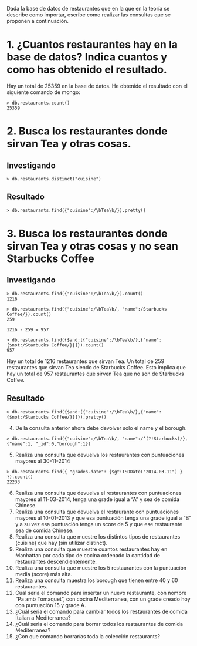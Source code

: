 Dada la base de datos de restaurantes que en la que en la teoría se describe como importar, escribe como realizar las consultas que se proponen a continuación.


# 1. ¿Cuantos restaurantes hay en la base de datos? Indica cuantos y como has obtenido el resultado.
Hay un total de 25359 en la base de datos.
He obtenido el resultado con el siguiente comando de mongo:
```mongo
> db.restaurants.count()
25359
```

# 2. Busca los restaurantes donde sirvan Tea y otras cosas.
## Investigando
```mongo
> db.restaurants.distinct("cuisine")
```

## Resultado
```mongo
> db.restaurants.find({"cuisine":/\bTea\b/}).pretty()
```

# 3. Busca los restaurantes donde sirvan Tea y otras cosas y no sean Starbucks Coffee
## Investigando
```mongo
> db.restaurants.find({"cuisine":/\bTea\b/}).count()
1216

> db.restaurants.find({"cuisine":/\bTea\b/, "name":/Starbucks Coffee/}).count()
259

1216 - 259 = 957

> db.restaurants.find({$and:[{"cuisine":/\bTea\b/},{"name":{$not:/Starbucks Coffee/}}]}).count()
957
```
Hay un total de 1216 restaurantes que sirvan Tea.
Un total de 259 restaurantes que sirvan Tea siendo de Starbucks Coffee.
Esto implica que hay un total de 957 restaurantes que sirven Tea que no son de Starbucks Coffee.

## Resultado
```mongo
> db.restaurants.find({$and:[{"cuisine":/\bTea\b/},{"name":{$not:/Starbucks Coffee/}}]}).pretty()
```

4.	De la consulta anterior ahora debe devolver solo el name y el borough.
```
> db.restaurants.find({"cuisine":/\bTea\b/, "name":/^(?!Starbucks)/}, {"name":1, "_id":0,"borough":1})
```

5.	Realiza una consulta que devuelva los restaurantes con puntuaciones mayores al 30-11-2014
```
> db.restaurants.find({ "grades.date": {$gt:ISODate("2014-03-11") } }).count()
22233
```

6.	Realiza una consulta que devuelva el restaurantes con puntuaciones mayores al 11-03-2014, tenga una grade igual a “A” y sea de comida Chinese.
7.	Realiza una consulta que devuelva el restaurante con puntuaciones mayores al 10-01-2013 y que esa puntuación tenga una grade igual a “B” y a su vez esa puntuación tenga un score de 5 y que ese restaurante sea de comida Chinese.
8.	Realiza una consulta que muestre los distintos tipos de restaurantes (cuisine) que hay (sin utilizar distinct).
9.	Realiza una consulta que muestre cuantos restaurantes hay en Manhattan por cada tipo de cocina ordenado la cantidad de restaurantes descendientemente.
10.	Realiza una consulta que muestre los 5 restaurantes con la puntuación media (score) más alta.
11.	Realiza una consulta muestra los borough que tienen entre 40 y 60 restaurantes.
12.	Cual seria el comando para insertar un nuevo restaurante, con nombre “Pa amb Tomaquet”, con cocina Mediterranea, con un grade creado hoy con puntuación 15 y grade A.
13.	¿Cuál seria el comando para cambiar todos los restaurantes de comida Italian a Mediterranea?
14.	¿Cuál seria el comando para borrar todos los restaurantes de comida Mediterranea?
15.	¿Con que comando borrarías toda la colección restaurants?
